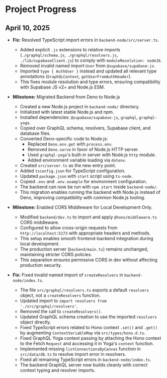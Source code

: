 # Project Progress

## April 10, 2025

*   **Fix:** Resolved TypeScript import errors in `backend-node/src/server.ts`.
    *   Added explicit `.js` extensions to relative imports (`./graphql/schema.js`, `./graphql/resolvers.js`, `./lib/supabaseClient.js`) to comply with `moduleResolution: node16`.
    *   Removed invalid named import `User` from `@supabase/supabase-js`.
    *   Imported `type { AuthUser }` instead and updated all relevant type annotations (`GraphQLContext`, `getUserFromAuthHeader`).
    *   This fixes module resolution and type errors, ensuring compatibility with Supabase JS v2+ and Node.js ESM.

*   **Milestone:** Migrated Backend from Deno to Node.js
    *   Created a new Node.js project in `backend-node/` directory.
    *   Initialized with latest stable Node.js and npm.
    *   Installed dependencies: `@supabase/supabase-js`, `graphql`, `graphql-yoga`.
    *   Copied over GraphQL schema, resolvers, Supabase client, and database files.
    *   Converted Deno-specific code to Node.js:
        *   Replaced `Deno.env.get` with `process.env`.
        *   Removed `Deno.serve` in favor of Node.js HTTP server.
        *   Used `graphql-yoga`'s built-in server with Node.js `http` module.
        *   Added environment variable loading via `dotenv`.
    *   Created `src/server.ts` as the new entry point.
    *   Added `tsconfig.json` for TypeScript configuration.
    *   Updated `package.json` with `start` script using `ts-node`.
    *   Copied `.env` and `.env.example` for environment configuration.
    *   The backend can now be run with `npm start` inside `backend-node/`.
    *   This migration enables running the backend with Node.js instead of Deno, improving compatibility with common Node.js tooling.

*   **Milestone:** Enabled CORS Middleware for Local Development Only.
    *   Modified `backend/dev.ts` to import and apply `@hono/middleware.ts` CORS middleware.
    *   Configured to allow cross-origin requests from `http://localhost:5173` with appropriate headers and methods.
    *   This setup enables smooth frontend-backend integration during local development.
    *   The production server (`backend/main.ts`) remains unchanged, maintaining stricter CORS policies.
    *   This separation ensures permissive CORS in dev without affecting production security.

*   **Fix:** Fixed invalid named import of `createResolvers` in `backend-node/index.ts`.
    *   The file `src/graphql/resolvers.ts` exports a default `resolvers` object, not a `createResolvers` function.
    *   Updated import to `import resolvers from './src/graphql/resolvers'`.
    *   Removed the call to `createResolvers()`.
    *   Updated GraphQL schema creation to use the imported `resolvers` object directly.
    *   Fixed TypeScript errors related to Hono context `.set()` and `.get()` by augmenting `ContextVariableMap` via `src/types/hono.d.ts`.
    *   Fixed GraphQL Yoga context passing by attaching the Hono context to the Fetch `Request` and accessing it in Yoga's `context` function.
    *   Implemented missing `listConnectionsByCanvas` function in `src/data/db.ts` to resolve import error in resolvers.
    *   Fixed all remaining TypeScript errors in `backend-node/index.ts`.
    *   The backend GraphQL server now builds cleanly with correct context typing and resolver imports.
